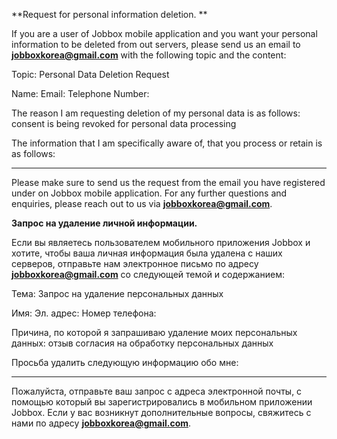 **Request for personal information deletion. **

If you are a user of Jobbox mobile application and you want your personal information to be deleted from out servers, please send us an email to **jobboxkorea@gmail.com** with the following topic and the content:



Topic: Personal Data Deletion Request

Name: 
Email: 
Telephone Number:
 
The reason I am requesting deletion of my personal data is as follows: consent is being revoked for personal data processing

The information that I am specifically aware of, that you process or retain is as follows:
_____________________________



Please make sure to send us the request from the email you have registered under on Jobbox mobile application. For any further questions and enquiries, please reach out to us via **jobboxkorea@gmail.com**. 





**Запрос на удаление личной информации.**

Если вы являетесь пользователем мобильного приложения Jobbox и хотите, чтобы ваша личная информация была удалена с наших серверов, отправьте нам электронное письмо по адресу **jobboxkorea@gmail.com** со следующей темой и содержанием:



Тема: Запрос на удаление персональных данных

Имя:
Эл. адрес:
Номер телефона:
 
Причина, по которой я запрашиваю удаление моих персональных данных: отзыв согласия на обработку персональных данных

Просьба удалить следующую информацию обо мне:
_____________________________


Пожалуйста, отправьте ваш запрос с адреса электронной почты, с помощью который вы зарегистрировались в мобильном приложении Jobbox. Если у вас возникнут дополнительные вопросы, свяжитесь с нами по адресу **jobboxkorea@gmail.com**.
